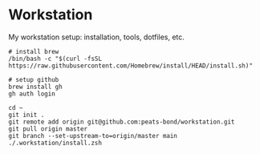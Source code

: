 # Workstation

My workstation setup: installation, tools, dotfiles, etc.

```
# install brew
/bin/bash -c "$(curl -fsSL https://raw.githubusercontent.com/Homebrew/install/HEAD/install.sh)"

# setup github
brew install gh
gh auth login

cd ~
git init .
git remote add origin git@github.com:peats-bond/workstation.git
git pull origin master
git branch --set-upstream-to=origin/master main
./.workstation/install.zsh
```
